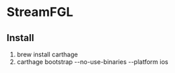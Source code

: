 # StreamFGL
## Install
1. brew install carthage
2. carthage bootstrap --no-use-binaries --platform ios

